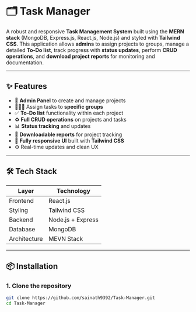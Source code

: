 # 🗂️ Task Manager

A robust and responsive **Task Management System** built using the **MERN stack** (MongoDB, Express.js, React.js, Node.js) and styled with **Tailwind CSS**. This application allows **admins** to assign projects to groups, manage a detailed **To-Do list**, track progress with **status updates**, perform **CRUD operations**, and **download project reports** for monitoring and documentation.

---

## ✨ Features

- 🔐 **Admin Panel** to create and manage projects
- 🧑‍🤝‍🧑 Assign tasks to **specific groups**
- ✅ **To-Do list** functionality within each project
- ♻️ **Full CRUD operations** on projects and tasks
- 📊 **Status tracking** and updates
- 📁 **Downloadable reports** for project tracking
- 📱 **Fully responsive UI** built with **Tailwind CSS**
- ⚙️ Real-time updates and clean UX

---

## 🛠️ Tech Stack

| Layer        | Technology        |
|--------------|-------------------|
| Frontend     | React.js        |
| Styling      | Tailwind CSS      |
| Backend      | Node.js + Express |
| Database     | MongoDB           |
| Architecture | MEVN Stack        |

---

## 📦 Installation

### 1. Clone the repository

```bash
git clone https://github.com/sainath9392/Task-Manager.git
cd Task-Manager
